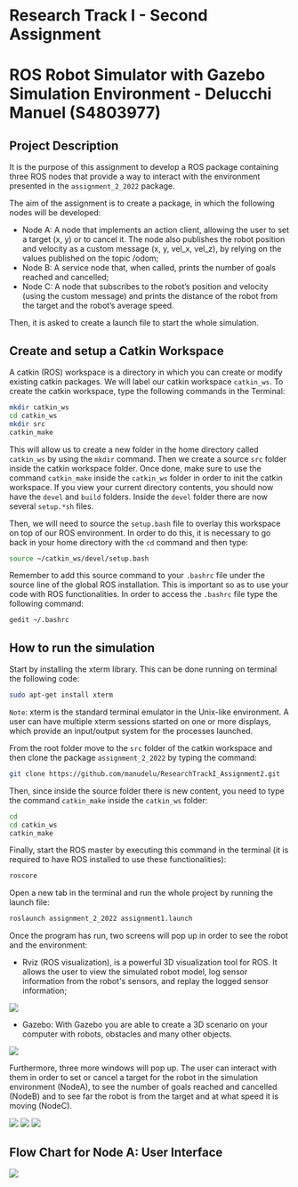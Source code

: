 Research Track I - Second Assignment
================================
ROS Robot Simulator with Gazebo Simulation Environment - Delucchi Manuel (S4803977)
================================

Project Description
----------------------

It is the purpose of this assignment to develop a ROS package containing three ROS nodes that provide a way to interact with the environment presented in the `assignment_2_2022` package. 

The aim of the assignment is to create a package, in which the following nodes will be developed:
- Node A: A node that implements an action client, allowing the user to set a target (x, y) or to cancel it. The node also publishes the robot position and velocity as a custom message (x, y, vel_x, vel_z), by relying on the values published on the topic /odom;
- Node B: A service node that, when called, prints the number of goals reached and cancelled;
- Node C: A node that subscribes to the robot’s position and velocity (using the custom message) and prints the distance of the robot from the target and the robot’s average speed.

Then, it is asked to create a launch file to start the whole simulation.

Create and setup a Catkin Workspace
--------------------------------

A catkin (ROS) workspace is a directory in which you can create or modify existing catkin packages. We will label our catkin workspace `catkin_ws`. To create the catkin workspace, type the following commands in the Terminal:

```bash
mkdir catkin_ws
cd catkin_ws
mkdir src
catkin_make
```

This will allow us to create a new folder in the home directory called `catkin_ws` by using the `mkdir` command. Then we create a source `src` folder inside the catkin workspace folder. Once done, make sure to use the command `catkin_make` inside the `catkin_ws` folder in order to init the catkin workspace. If you view your current directory contents, you should now have the `devel` and `build` folders. Inside the `devel` folder there are now several `setup.*sh` files. 

Then, we will need to source the `setup.bash` file to overlay this workspace on top of our ROS environment. In order to do this, it is necessary to go back in your home directory with the `cd` command and then type:

```bash
source ~/catkin_ws/devel/setup.bash
```

Remember to add this source command to your `.bashrc` file under the source line of the global ROS installation. This is important so as to use your code with ROS functionalities. In order to access the `.bashrc` file type the following command:

```bash
gedit ~/.bashrc
```

How to run the simulation
-------------------------

Start by installing the xterm library. This can be done running on terminal the following code:

```bash
sudo apt-get install xterm
```

`Note`: xterm is the standard terminal emulator in the Unix-like environment. A user can have multiple xterm sessions started on one or more displays, which provide an input/output system for the processes launched.

From the root folder move to the `src` folder of the catkin workspace and then clone the package `assignment_2_2022` by typing the command:

```bash
git clone https://github.com/manudelu/ResearchTrackI_Assignment2.git
```

Then, since inside the source folder there is new content, you need to type the command `catkin_make` inside the `catkin_ws` folder:

```bash
cd
cd catkin_ws
catkin_make
```

Finally, start the ROS master by executing this command in the terminal (it is required to have ROS installed to use these functionalities):

```bash
roscore
```

Open a new tab in the terminal and run the whole project by running the launch file:

```bash
roslaunch assignment_2_2022 assignment1.launch 
```

Once the program has run, two screens will pop up in order to see the robot and the environment:

* Rviz (ROS visualization), is a powerful 3D visualization tool for ROS. It allows the user to view the simulated robot model, log sensor information from the robot's sensors, and replay the logged sensor information;

![](assignment_2_2022/images/Rviz.png)

* Gazebo: With Gazebo you are able to create a 3D scenario on your computer with robots, obstacles and many other objects.

![](assignment_2_2022/images/world.png)

Furthermore, three more windows will pop up. The user can interact with them in order to set or cancel a target for the robot in the simulation environment (NodeA), to see the number of goals reached and cancelled (NodeB) and to see far the robot is from the target and at what speed it is moving (NodeC).

![](assignment_2_2022/images/NodeA.png)
![](assignment_2_2022/images/NodeB.png)
![](assignment_2_2022/images/NodeC.png)


Flow Chart for Node A: User Interface
----------------------

![](my_robot_controller/images/FlowChart.png)
